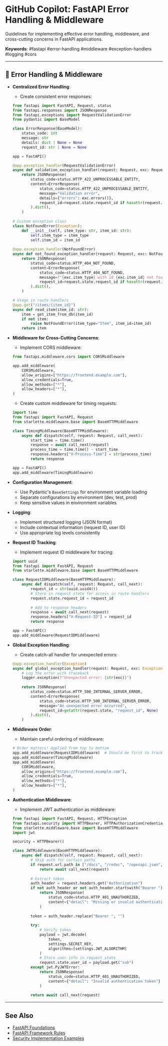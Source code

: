 # GitHub Copilot: FastAPI Error Handling & Middleware

Guidelines for implementing effective error handling, middleware, and cross-cutting concerns in FastAPI applications.

**Keywords**: #fastapi #error-handling #middleware #exception-handlers #logging #cors

---

## 🔄 Error Handling & Middleware

* **Centralized Error Handling**:
  * Create consistent error responses:

  ```python
  from fastapi import FastAPI, Request, status
  from fastapi.responses import JSONResponse
  from fastapi.exceptions import RequestValidationError
  from pydantic import BaseModel
  
  class ErrorResponse(BaseModel):
      status_code: int
      message: str
      details: dict | None = None
      request_id: str | None = None
  
  app = FastAPI()
  
  @app.exception_handler(RequestValidationError)
  async def validation_exception_handler(request: Request, exc: RequestValidationError):
      return JSONResponse(
          status_code=status.HTTP_422_UNPROCESSABLE_ENTITY,
          content=ErrorResponse(
              status_code=status.HTTP_422_UNPROCESSABLE_ENTITY,
              message="Validation error",
              details={"errors": exc.errors()},
              request_id=request.state.request_id if hasattr(request.state, "request_id") else None
          ).dict(),
      )
      
  # Custom exception class
  class NotFoundError(Exception):
      def __init__(self, item_type: str, item_id: str):
          self.item_type = item_type
          self.item_id = item_id
          
  @app.exception_handler(NotFoundError)
  async def not_found_exception_handler(request: Request, exc: NotFoundError):
      return JSONResponse(
          status_code=status.HTTP_404_NOT_FOUND,
          content=ErrorResponse(
              status_code=status.HTTP_404_NOT_FOUND,
              message=f"{exc.item_type} with id {exc.item_id} not found",
              request_id=request.state.request_id if hasattr(request.state, "request_id") else None
          ).dict(),
      )
  
  # Usage in route handlers
  @app.get("/items/{item_id}")
  async def read_item(item_id: str):
      item = get_item_from_db(item_id)
      if not item:
          raise NotFoundError(item_type="Item", item_id=item_id)
      return item
  ```

* **Middleware for Cross-Cutting Concerns**:
  * Implement CORS middleware:

  ```python
  from fastapi.middleware.cors import CORSMiddleware
  
  app.add_middleware(
      CORSMiddleware,
      allow_origins=["https://frontend.example.com"],
      allow_credentials=True,
      allow_methods=["*"],
      allow_headers=["*"],
  )
  ```
  
  * Create custom middleware for timing requests:

  ```python
  import time
  from fastapi import FastAPI, Request
  from starlette.middleware.base import BaseHTTPMiddleware
  
  class TimingMiddleware(BaseHTTPMiddleware):
      async def dispatch(self, request: Request, call_next):
          start_time = time.time()
          response = await call_next(request)
          process_time = time.time() - start_time
          response.headers["X-Process-Time"] = str(process_time)
          return response
  
  app = FastAPI()
  app.add_middleware(TimingMiddleware)
  ```

* **Configuration Management**:
  * Use Pydantic's `BaseSettings` for environment variable loading
  * Separate configurations by environment (dev, test, prod)
  * Keep sensitive values in environment variables

* **Logging**:
  * Implement structured logging (JSON format)
  * Include contextual information (request ID, user ID)
  * Use appropriate log levels consistently

* **Request ID Tracking**:
  * Implement request ID middleware for tracing:

  ```python
  import uuid
  from fastapi import FastAPI, Request
  from starlette.middleware.base import BaseHTTPMiddleware
  
  class RequestIDMiddleware(BaseHTTPMiddleware):
      async def dispatch(self, request: Request, call_next):
          request_id = str(uuid.uuid4())
          # Store in request state for access in route handlers
          request.state.request_id = request_id
          
          # Add to response headers
          response = await call_next(request)
          response.headers["X-Request-ID"] = request_id
          return response
  
  app = FastAPI()
  app.add_middleware(RequestIDMiddleware)
  ```

* **Global Exception Handling**:
  * Create catch-all handler for unexpected errors:

  ```python
  @app.exception_handler(Exception)
  async def global_exception_handler(request: Request, exc: Exception):
      # Log the error with traceback
      logger.exception(f"Unexpected error: {str(exc)}")
      
      return JSONResponse(
          status_code=status.HTTP_500_INTERNAL_SERVER_ERROR,
          content=ErrorResponse(
              status_code=status.HTTP_500_INTERNAL_SERVER_ERROR,
              message="An unexpected error occurred",
              request_id=getattr(request.state, "request_id", None)
          ).dict(),
      )
  ```

* **Middleware Order**:
  * Maintain careful ordering of middleware:

  ```python
  # Order matters! Applied from top to bottom
  app.add_middleware(RequestIDMiddleware)  # Should be first to track all requests
  app.add_middleware(TimingMiddleware)
  app.add_middleware(
      CORSMiddleware,
      allow_origins=["https://frontend.example.com"],
      allow_credentials=True,
      allow_methods=["*"],
      allow_headers=["*"],
  )
  ```

* **Authentication Middleware**:
  * Implement JWT authentication as middleware:

  ```python
  from fastapi import FastAPI, Request, HTTPException
  from fastapi.security import HTTPBearer, HTTPAuthorizationCredentials
  from starlette.middleware.base import BaseHTTPMiddleware
  import jwt
  
  security = HTTPBearer()
  
  class JWTMiddleware(BaseHTTPMiddleware):
      async def dispatch(self, request: Request, call_next):
          # Skip auth for certain paths
          if request.url.path in ["/docs", "/redoc", "/openapi.json", "/login"]:
              return await call_next(request)
          
          # Extract token
          auth_header = request.headers.get("Authorization")
          if not auth_header or not auth_header.startswith("Bearer "):
              return JSONResponse(
                  status_code=status.HTTP_401_UNAUTHORIZED,
                  content={"detail": "Missing or invalid authentication token"}
              )
          
          token = auth_header.replace("Bearer ", "")
          
          try:
              # Verify token
              payload = jwt.decode(
                  token, 
                  settings.SECRET_KEY, 
                  algorithms=[settings.JWT_ALGORITHM]
              )
              # Store user info in request state
              request.state.user_id = payload.get("sub")
          except jwt.PyJWTError:
              return JSONResponse(
                  status_code=status.HTTP_401_UNAUTHORIZED,
                  content={"detail": "Invalid authentication token"}
              )
              
          return await call_next(request)
  ```

---

## See Also
- [FastAPI Foundations](/fastapi/fastapi-foundations.md)
- [FastAPI Framework Rules](/fastapi/fastapi-framework-rules.md)
- [Security Implementation Examples](/security/security-implementation-examples.md)
